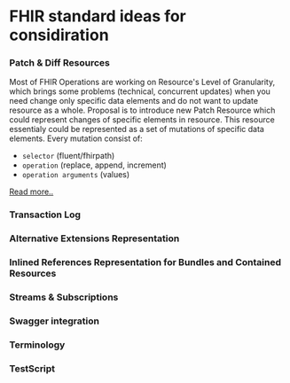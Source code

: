 # FHIR standard ideas for considiration

### Patch & Diff Resources

Most of FHIR Operations are working on Resource's Level of Granularity, which brings
some problems (technical, concurrent updates) when you need change only specific data 
elements and do not want to update resource as a whole. 
Proposal is to introduce new Patch Resource which could represent
changes of specific elements in resource. This resource essentialy could be 
represented as a set of mutations of specific data elements.
Every mutation consist of: 
* `selector` (fluent/fhirpath)
* `operation` (replace, append, increment)
* `operation arguments`  (values)

[Read more..](patch.md)

### Transaction Log 

### Alternative Extensions Representation

### Inlined References Representation for Bundles and Contained Resources

### Streams & Subscriptions

### Swagger integration

### Terminology

### TestScript

